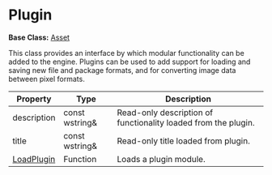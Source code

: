 # Plugin #

**Base Class:** [Asset](API_Asset.md)

This class provides an interface by which modular functionality can be added to the engine. Plugins can be used to add support for loading and saving new file and package formats, and for converting image data between pixel formats.

| Property | Type | Description |
| ----- | ----- | ----- |
| description | const wstring& | Read-only description of functionality loaded from the plugin. |
| title | const wstring& | Read-only title loaded from plugin. |
| [LoadPlugin](API_LoadPlugin.md) | Function | Loads a plugin module. |
